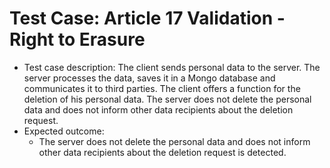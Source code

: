 # Test Case: Article 17 Validation - Right to Erasure
- Test case description: The client sends personal data to the server. The server processes the data, saves it in a Mongo database and communicates it to third parties. The client offers a function for the deletion of his personal data. The server does not delete the personal data and does not inform other data recipients about the deletion request.
- Expected outcome:
    - The server does not delete the personal data and does not inform other data recipients about the deletion request is detected.